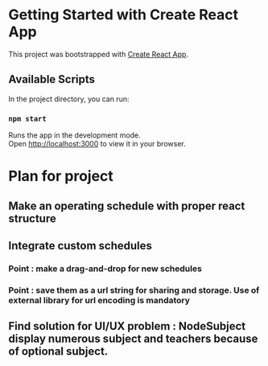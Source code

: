 # Getting Started with Create React App

This project was bootstrapped with [Create React App](https://github.com/facebook/create-react-app).

## Available Scripts

In the project directory, you can run:

### `npm start`

Runs the app in the development mode.\
Open [http://localhost:3000](http://localhost:3000) to view it in your browser.


# Plan for project 

## Make an operating schedule with proper react structure

## Integrate custom schedules
### Point : make a drag-and-drop for new schedules

### Point : save them as a url string for sharing and storage. Use of external library for url encoding is mandatory

## Find solution for UI/UX problem :  NodeSubject display numerous subject and teachers because of optional subject.